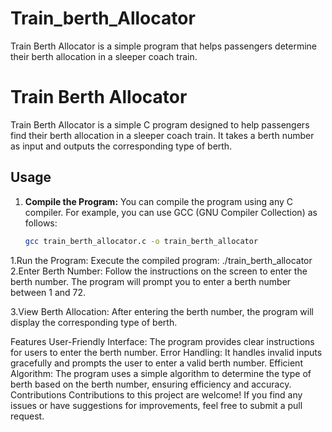 # Train_berth_Allocator
Train Berth Allocator is a simple program that helps passengers determine their berth allocation in a sleeper coach train.

# Train Berth Allocator

Train Berth Allocator is a simple C program designed to help passengers find their berth allocation in a sleeper coach train. It takes a berth number as input and outputs the corresponding type of berth.

## Usage

1. **Compile the Program:** You can compile the program using any C compiler. For example, you can use GCC (GNU Compiler Collection) as follows:
   ```bash
   gcc train_berth_allocator.c -o train_berth_allocator
1.Run the Program: Execute the compiled program:
./train_berth_allocator
2.Enter Berth Number: Follow the instructions on the screen to enter the berth number. The program will prompt you to enter a berth number between 1 and 72.

3.View Berth Allocation: After entering the berth number, the program will display the corresponding type of berth.

Features
User-Friendly Interface: The program provides clear instructions for users to enter the berth number.
Error Handling: It handles invalid inputs gracefully and prompts the user to enter a valid berth number.
Efficient Algorithm: The program uses a simple algorithm to determine the type of berth based on the berth number, ensuring efficiency and accuracy.
Contributions
Contributions to this project are welcome! If you find any issues or have suggestions for improvements, feel free to submit a pull request.
